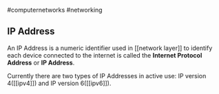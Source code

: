 #computernetworks #networking 

## IP Address
An IP Address is a numeric identifier used in [[network layer]] to identify each device connected to the internet is called the **Internet Protocol Address** or **IP Address**.

Currently there are two types of IP Addresses in active use: IP version 4([[ipv4]]) and IP version 6([[ipv6]]).
